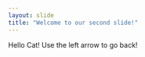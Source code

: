 ```yaml
---
layout: slide
title: "Welcome to our second slide!"
---
```

Hello Cat!
Use the left arrow to go back!